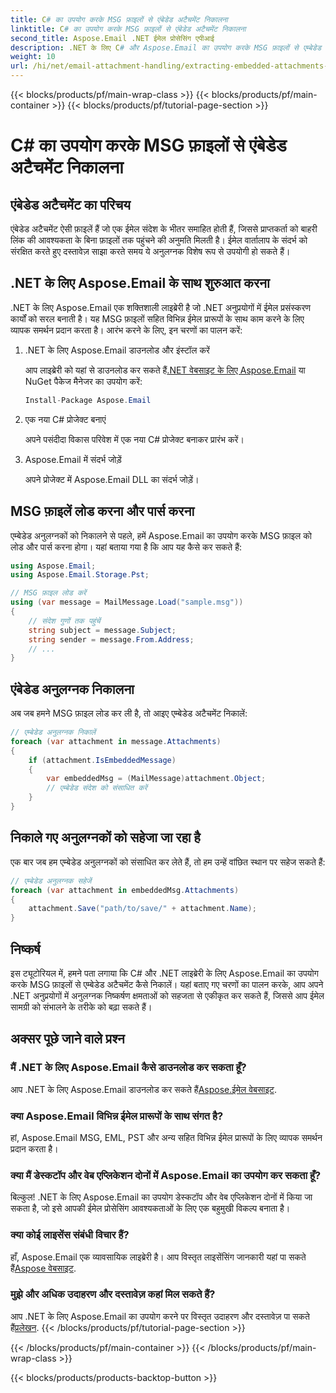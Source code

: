 ```yaml
---
title: C# का उपयोग करके MSG फ़ाइलों से एंबेडेड अटैचमेंट निकालना
linktitle: C# का उपयोग करके MSG फ़ाइलों से एंबेडेड अटैचमेंट निकालना
second_title: Aspose.Email .NET ईमेल प्रोसेसिंग एपीआई
description: .NET के लिए C# और Aspose.Email का उपयोग करके MSG फ़ाइलों से एम्बेडेड अटैचमेंट निकालने का तरीका जानें। स्रोत कोड उदाहरणों के साथ एक व्यापक मार्गदर्शिका।
weight: 10
url: /hi/net/email-attachment-handling/extracting-embedded-attachments-from-msg-files-using-csharp/
---
```


{{< blocks/products/pf/main-wrap-class >}}
{{< blocks/products/pf/main-container >}}
{{< blocks/products/pf/tutorial-page-section >}}

# C# का उपयोग करके MSG फ़ाइलों से एंबेडेड अटैचमेंट निकालना


## एंबेडेड अटैचमेंट का परिचय

एंबेडेड अटैचमेंट ऐसी फ़ाइलें हैं जो एक ईमेल संदेश के भीतर समाहित होती हैं, जिससे प्राप्तकर्ता को बाहरी लिंक की आवश्यकता के बिना फ़ाइलों तक पहुंचने की अनुमति मिलती है। ईमेल वार्तालाप के संदर्भ को संरक्षित करते हुए दस्तावेज़ साझा करते समय ये अनुलग्नक विशेष रूप से उपयोगी हो सकते हैं।

## .NET के लिए Aspose.Email के साथ शुरुआत करना

.NET के लिए Aspose.Email एक शक्तिशाली लाइब्रेरी है जो .NET अनुप्रयोगों में ईमेल प्रसंस्करण कार्यों को सरल बनाती है। यह MSG फ़ाइलों सहित विभिन्न ईमेल प्रारूपों के साथ काम करने के लिए व्यापक समर्थन प्रदान करता है। आरंभ करने के लिए, इन चरणों का पालन करें:

1. .NET के लिए Aspose.Email डाउनलोड और इंस्टॉल करें

    आप लाइब्रेरी को यहां से डाउनलोड कर सकते हैं[.NET वेबसाइट के लिए Aspose.Email](https://releases.aspose.com/email/net) या NuGet पैकेज मैनेजर का उपयोग करें:
   
   ```csharp
   Install-Package Aspose.Email
   ```

2. एक नया C# प्रोजेक्ट बनाएं

   अपने पसंदीदा विकास परिवेश में एक नया C# प्रोजेक्ट बनाकर प्रारंभ करें।

3. Aspose.Email में संदर्भ जोड़ें

   अपने प्रोजेक्ट में Aspose.Email DLL का संदर्भ जोड़ें।

## MSG फ़ाइलें लोड करना और पार्स करना

एम्बेडेड अनुलग्नकों को निकालने से पहले, हमें Aspose.Email का उपयोग करके MSG फ़ाइल को लोड और पार्स करना होगा। यहां बताया गया है कि आप यह कैसे कर सकते हैं:

```csharp
using Aspose.Email;
using Aspose.Email.Storage.Pst;

// MSG फ़ाइल लोड करें
using (var message = MailMessage.Load("sample.msg"))
{
    // संदेश गुणों तक पहुंचें
    string subject = message.Subject;
    string sender = message.From.Address;
    // ...
}
```

## एंबेडेड अनुलग्नक निकालना

अब जब हमने MSG फ़ाइल लोड कर ली है, तो आइए एम्बेडेड अटैचमेंट निकालें:

```csharp
// एम्बेडेड अनुलग्नक निकालें
foreach (var attachment in message.Attachments)
{
    if (attachment.IsEmbeddedMessage)
    {
        var embeddedMsg = (MailMessage)attachment.Object;
        // एम्बेडेड संदेश को संसाधित करें
    }
}
```

## निकाले गए अनुलग्नकों को सहेजा जा रहा है

एक बार जब हम एम्बेडेड अनुलग्नकों को संसाधित कर लेते हैं, तो हम उन्हें वांछित स्थान पर सहेज सकते हैं:

```csharp
// एम्बेडेड अनुलग्नक सहेजें
foreach (var attachment in embeddedMsg.Attachments)
{
    attachment.Save("path/to/save/" + attachment.Name);
}
```

## निष्कर्ष

इस ट्यूटोरियल में, हमने पता लगाया कि C# और .NET लाइब्रेरी के लिए Aspose.Email का उपयोग करके MSG फ़ाइलों से एम्बेडेड अटैचमेंट कैसे निकालें। यहां बताए गए चरणों का पालन करके, आप अपने .NET अनुप्रयोगों में अनुलग्नक निष्कर्षण क्षमताओं को सहजता से एकीकृत कर सकते हैं, जिससे आप ईमेल सामग्री को संभालने के तरीके को बढ़ा सकते हैं।

## अक्सर पूछे जाने वाले प्रश्न

### मैं .NET के लिए Aspose.Email कैसे डाउनलोड कर सकता हूँ?

 आप .NET के लिए Aspose.Email डाउनलोड कर सकते हैं[Aspose.ईमेल वेबसाइट](https://releases.aspose.com/email/net).

### क्या Aspose.Email विभिन्न ईमेल प्रारूपों के साथ संगत है?

हां, Aspose.Email MSG, EML, PST और अन्य सहित विभिन्न ईमेल प्रारूपों के लिए व्यापक समर्थन प्रदान करता है।

### क्या मैं डेस्कटॉप और वेब एप्लिकेशन दोनों में Aspose.Email का उपयोग कर सकता हूँ?

बिल्कुल! .NET के लिए Aspose.Email का उपयोग डेस्कटॉप और वेब एप्लिकेशन दोनों में किया जा सकता है, जो इसे आपकी ईमेल प्रोसेसिंग आवश्यकताओं के लिए एक बहुमुखी विकल्प बनाता है।

### क्या कोई लाइसेंस संबंधी विचार हैं?

 हाँ, Aspose.Email एक व्यावसायिक लाइब्रेरी है। आप विस्तृत लाइसेंसिंग जानकारी यहां पा सकते हैं[Aspose वेबसाइट](https://purchase.aspose.com).

### मुझे और अधिक उदाहरण और दस्तावेज़ कहां मिल सकते हैं?

 आप .NET के लिए Aspose.Email का उपयोग करने पर विस्तृत उदाहरण और दस्तावेज़ पा सकते हैं[प्रलेखन](https://reference.aspose.com/email/net).
{{< /blocks/products/pf/tutorial-page-section >}}

{{< /blocks/products/pf/main-container >}}
{{< /blocks/products/pf/main-wrap-class >}}

{{< blocks/products/products-backtop-button >}}
